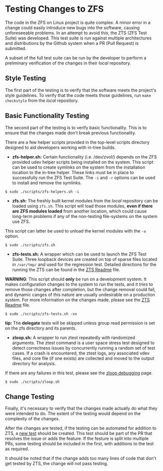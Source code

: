 # Testing Changes to ZFS

The code in the ZFS on Linux project is quite complex. A minor error in a change could easily introduce new bugs into the software, causing unforeseeable problems. In an attempt to avoid this, the ZTS (ZFS Test Suite) was developed. This test suite is run against multiple architectures and distributions by the Github system when a PR (Pull Request) is submitted.

A subset of the full test suite can be run by the developer to perform a preliminary verification of the changes in their *local* repository.

## Style Testing

The first part of the testing is to verify that the software meets the project's style guidelines.  To verify that the code meets those guidelines, run ```make checkstyle``` from the *local* repository.

## Basic Functionality Testing

The second part of the testing is to verify basic functionality.  This is to ensure that the changes made don't break previous functionality.

There are a few helper scripts provided in the top-level scripts directory designed to aid developers working with in-tree builds.

* **zfs-helper.sh:** Certain functionality (i.e. /dev/zvol/) depends on the ZFS provided udev helper scripts being installed on the system.  This script can be used to create symlinks on the system from the installation location to the in-tree helper.  These links must be in place to successfully run the ZFS Test Suite.  The `-i` and `-r` options can be used to install and remove the symlinks.

```
$ sudo ./scripts/zfs-helpers.sh -i
```

* **zfs.sh:** The freshly built kernel modules from the *local* repository can be loaded using `zfs.sh`.  This script will load those modules, **even if there are ZFS modules loaded** from another location, which could cause long-term problems if any of the non-testing file-systems on the system use ZFS.

This script can latter be used to unload the kernel modules with the `-u` option.

```
$ sudo ./scripts/zfs.sh
```

* **zfs-tests.sh:** A wrapper which can be used to launch the ZFS Test Suite.  Three loopback devices are created on top of sparse files located in `/var/tmp/` and used for the regression test.  Detailed directions for the running the ZTS can be found in the [ZTS Readme][zts-readme] file.

**WARNING**:  This script should **only** be run on a development system.  It makes configuration changes to the system to run the tests, and it *tries* to remove those changes after completion, but the change removal could fail, and dynamic canges of this nature are usually undesirable on a production system.  For more information on the changes made, please see the [ZTS Readme][zts-readme] file.

```
$ sudo ./scripts/zfs-tests.sh -vx
```

**tip:** The **delegate** tests will be skipped unless group read permission is set on the zfs directory and its parents.

* **zloop.sh:** A wrapper to run ztest repeatedly with randomized arguments.  The ztest command is a user space stress test designed to detect correctness issues by concurrently running a random set of test cases.  If a crash is encountered, the ztest logs, any associated vdev files, and core file (if one exists) are collected and moved to the output directory for analysis.

If there are any failures in this test, please see the [zloop debugging][W-zloop] page.

```
$ sudo ./scripts/zloop.sh
```

## Change Testing

Finally, it's necessary to verify that the changes made actually do what they were intended to do.  The extent of the testing would depend on the complexity of the changes.

After the changes are tested, if the testing can be automated for addition to ZTS, a [new test][W-create-test] should be created.  This test should be part of the PR that resolves the issue or adds the feature.  If the festure is split into multiple PRs, some testing should be included in the first, with additions to the test as required.

It should be noted that if the change adds too many lines of code that don't get tested by ZTS, the change will not pass testing.

[zts-readme]: https://github.com/zfsonlinux/zfs/tree/master/tests
[W-zloop]: https://github.com/pashford/zfswiki/blob/master/wiki/Workflow/Zloop-Debugging.md
[W-create-test]: https://github.com/pashford/zfswiki/blob/master/wiki/Workflow/Create-Test.md
